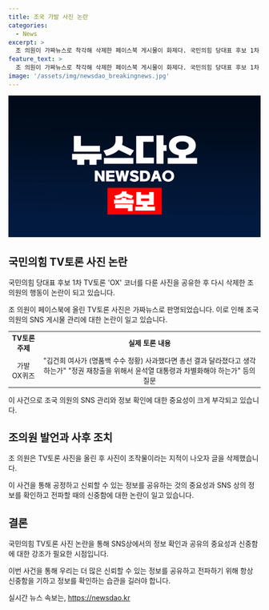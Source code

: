 ```yaml
---
title: 조국 가발 사진 논란
categories:
  - News
excerpt: >
  조 의원이 가짜뉴스로 착각해 삭제한 페이스북 게시물이 화제다. 국민의힘 당대표 후보 1차 TV토론에서 OX 퀴즈 코너를 다룬 사진을 올리며 가발은 죄가 아니다. 대머리인 분들의 고충은 심하다는 글을 올렸으나, 해당 사진은 합성된 가짜뉴스였다. 사진에는 후보들이 OX 퀴즈에 참여하는 모습과 함께 조작된 합성사진이 담겨있었는데, 조국 의원은 이를 실제 토론 화면으로 착각한 듯했다. 이에 사회관계망서비스(SNS)에 게시한 후 삭제한 사진이 논란이 됐다.
feature_text: >
  조 의원이 가짜뉴스로 착각해 삭제한 페이스북 게시물이 화제다. 국민의힘 당대표 후보 1차 TV토론에서 OX 퀴즈 코너를 다룬 사진을 올리며 가발은 죄가 아니다. 대머리인 분들의 고충은 심하다는 글을 올렸으나, 해당 사진은 합성된 가짜뉴스였다. 사진에는 후보들이 OX 퀴즈에 참여하는 모습과 함께 조작된 합성사진이 담겨있었는데, 조국 의원은 이를 실제 토론 화면으로 착각한 듯했다. 이에 사회관계망서비스(SNS)에 게시한 후 삭제한 사진이 논란이 됐다.
image: '/assets/img/newsdao_breakingnews.jpg'
---
```


<p><img src="/assets/img/newsdao_breakingnews.jpg" alt="pcversion 속보" /></p>

<h2 data-ke-size="size26">국민의힘 TV토론 사진 논란</h2>

<p>국민의힘 당대표 후보 1차 TV토론 'OX' 코너를 다룬 사진을 공유한 후 다시 삭제한 조 의원의 행동이 논란이 되고 있습니다.</p>

<p data-ke-size="size16">조 의원이 페이스북에 올린 TV토론 사진은 가짜뉴스로 판명되었습니다. 이로 인해 조국 의원의 SNS 게시물 관리에 대한 논란이 일고 있습니다.</p>

<table>
  <tr>
    <td style="text-align: center; height: 17px;"><b>TV토론 주제</b></td>
    <td style="text-align: center; height: 17px;"><b>실제 토론 내용</b></td>
  </tr>
  <tr>
    <td style="text-align: center; height: 17px;">가발 OX퀴즈</td>
    <td style="text-align: center; height: 17px;">"김건희 여사가 (명품백 수수 정황) 사과했다면 총선 결과 달라졌다고 생각하는가" "정권 재창출을 위해서 윤석열 대통령과 차별화해야 하는가" 등의 질문</td>
  </tr>
</table>

<p data-ke-size="size16">이 사건으로 조국 의원의 SNS 관리와 정보 확인에 대한 중요성이 크게 부각되고 있습니다.</p>

<h2 data-ke-size="size26">조의원 발언과 사후 조치</h2>

<p>조 의원은 TV토론 사진을 올린 후 사진이 조작물이라는 지적이 나오자 글을 삭제했습니다.</p>

<p data-ke-size="size16">이 사건을 통해 공정하고 신뢰할 수 있는 정보를 공유하는 것의 중요성과 SNS 상의 정보를 확인하고 전파할 때의 신중함에 대한 논란이 일고 있습니다.</p>

<h2 data-ke-size="size26">결론</h2>

<p>국민의힘 TV토론 사진 논란을 통해 SNS상에서의 정보 확인과 공유의 중요성과 신중함에 대한 강조가 필요한 시점입니다.</p>

<p data-ke-size="size16">이번 사건을 통해 우리는 더 많은 신뢰할 수 있는 정보를 공유하고 전파하기 위해 항상 신중함을 기하고 정보를 확인하는 습관을 길러야 합니다.</p>
실시간 뉴스 속보는, <a href="https://newsdao.kr" rel="dofollow">https://newsdao.kr</a>


